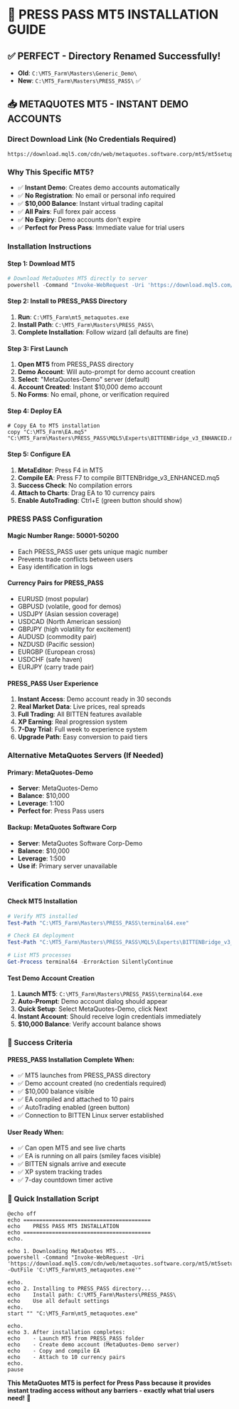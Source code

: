 # 🎯 PRESS PASS MT5 INSTALLATION GUIDE

## ✅ PERFECT - Directory Renamed Successfully!
- **Old**: `C:\MT5_Farm\Masters\Generic_Demo\`
- **New**: `C:\MT5_Farm\Masters\PRESS_PASS\` ✅

## 📥 METAQUOTES MT5 - INSTANT DEMO ACCOUNTS

### **Direct Download Link (No Credentials Required)**
```
https://download.mql5.com/cdn/web/metaquotes.software.corp/mt5/mt5setup.exe
```

### **Why This Specific MT5?**
- ✅ **Instant Demo**: Creates demo accounts automatically
- ✅ **No Registration**: No email or personal info required
- ✅ **$10,000 Balance**: Instant virtual trading capital
- ✅ **All Pairs**: Full forex pair access
- ✅ **No Expiry**: Demo accounts don't expire
- ✅ **Perfect for Press Pass**: Immediate value for trial users

### **Installation Instructions**

#### **Step 1: Download MT5**
```powershell
# Download MetaQuotes MT5 directly to server
powershell -Command "Invoke-WebRequest -Uri 'https://download.mql5.com/cdn/web/metaquotes.software.corp/mt5/mt5setup.exe' -OutFile 'C:\MT5_Farm\mt5_metaquotes.exe'"
```

#### **Step 2: Install to PRESS_PASS Directory**
1. **Run**: `C:\MT5_Farm\mt5_metaquotes.exe`
2. **Install Path**: `C:\MT5_Farm\Masters\PRESS_PASS\`
3. **Complete Installation**: Follow wizard (all defaults are fine)

#### **Step 3: First Launch**
1. **Open MT5** from PRESS_PASS directory
2. **Demo Account**: Will auto-prompt for demo account creation
3. **Select**: "MetaQuotes-Demo" server (default)
4. **Account Created**: Instant $10,000 demo account
5. **No Forms**: No email, phone, or verification required

#### **Step 4: Deploy EA**
```batch
# Copy EA to MT5 installation
copy "C:\MT5_Farm\EA.mq5" "C:\MT5_Farm\Masters\PRESS_PASS\MQL5\Experts\BITTENBridge_v3_ENHANCED.mq5"
```

#### **Step 5: Configure EA**
1. **MetaEditor**: Press F4 in MT5
2. **Compile EA**: Press F7 to compile BITTENBridge_v3_ENHANCED.mq5
3. **Success Check**: No compilation errors
4. **Attach to Charts**: Drag EA to 10 currency pairs
5. **Enable AutoTrading**: Ctrl+E (green button should show)

### **PRESS PASS Configuration**

#### **Magic Number Range**: 50001-50200
- Each PRESS_PASS user gets unique magic number
- Prevents trade conflicts between users
- Easy identification in logs

#### **Currency Pairs for PRESS_PASS**
- EURUSD (most popular)
- GBPUSD (volatile, good for demos)
- USDJPY (Asian session coverage)
- USDCAD (North American session)
- GBPJPY (high volatility for excitement)
- AUDUSD (commodity pair)
- NZDUSD (Pacific session)
- EURGBP (European cross)
- USDCHF (safe haven)
- EURJPY (carry trade pair)

#### **PRESS_PASS User Experience**
1. **Instant Access**: Demo account ready in 30 seconds
2. **Real Market Data**: Live prices, real spreads
3. **Full Trading**: All BITTEN features available
4. **XP Earning**: Real progression system
5. **7-Day Trial**: Full week to experience system
6. **Upgrade Path**: Easy conversion to paid tiers

### **Alternative MetaQuotes Servers (If Needed)**

#### **Primary**: MetaQuotes-Demo
- **Server**: MetaQuotes-Demo
- **Balance**: $10,000
- **Leverage**: 1:100
- **Perfect for**: Press Pass users

#### **Backup**: MetaQuotes Software Corp
- **Server**: MetaQuotes Software Corp-Demo
- **Balance**: $10,000
- **Leverage**: 1:500
- **Use if**: Primary server unavailable

### **Verification Commands**

#### **Check MT5 Installation**
```powershell
# Verify MT5 installed
Test-Path "C:\MT5_Farm\Masters\PRESS_PASS\terminal64.exe"

# Check EA deployment
Test-Path "C:\MT5_Farm\Masters\PRESS_PASS\MQL5\Experts\BITTENBridge_v3_ENHANCED.mq5"

# List MT5 processes
Get-Process terminal64 -ErrorAction SilentlyContinue
```

#### **Test Demo Account Creation**
1. **Launch MT5**: `C:\MT5_Farm\Masters\PRESS_PASS\terminal64.exe`
2. **Auto-Prompt**: Demo account dialog should appear
3. **Quick Setup**: Select MetaQuotes-Demo, click Next
4. **Instant Account**: Should receive login credentials immediately
5. **$10,000 Balance**: Verify account balance shows

### **🎯 Success Criteria**

#### **PRESS_PASS Installation Complete When**:
- ✅ MT5 launches from PRESS_PASS directory
- ✅ Demo account created (no credentials required)
- ✅ $10,000 balance visible
- ✅ EA compiled and attached to 10 pairs
- ✅ AutoTrading enabled (green button)
- ✅ Connection to BITTEN Linux server established

#### **User Ready When**:
- ✅ Can open MT5 and see live charts
- ✅ EA is running on all pairs (smiley faces visible)
- ✅ BITTEN signals arrive and execute
- ✅ XP system tracking trades
- ✅ 7-day countdown timer active

### **🚀 Quick Installation Script**

```batch
@echo off
echo ========================================
echo    PRESS PASS MT5 INSTALLATION
echo ========================================
echo.

echo 1. Downloading MetaQuotes MT5...
powershell -Command "Invoke-WebRequest -Uri 'https://download.mql5.com/cdn/web/metaquotes.software.corp/mt5/mt5setup.exe' -OutFile 'C:\MT5_Farm\mt5_metaquotes.exe'"

echo.
echo 2. Installing to PRESS_PASS directory...
echo    Install path: C:\MT5_Farm\Masters\PRESS_PASS\
echo    Use all default settings
echo.
start "" "C:\MT5_Farm\mt5_metaquotes.exe"

echo.
echo 3. After installation completes:
echo    - Launch MT5 from PRESS_PASS folder
echo    - Create demo account (MetaQuotes-Demo server)
echo    - Copy and compile EA
echo    - Attach to 10 currency pairs
echo.
pause
```

**This MetaQuotes MT5 is perfect for Press Pass because it provides instant trading access without any barriers - exactly what trial users need!** 🎯